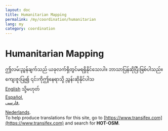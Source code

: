 ```yaml
---
layout: doc
title: Humanitarian Mapping
permalink: /my/coordination/humanitarian
lang: my
category: coordination
---
```


# Humanitarian Mapping

ဤလမ်းညွှန်ချက်သည် ယခုလက်ရှိတွင်မရရှိနိုင်သေးပါ။ ဘာသာပြန်ဆိုပြီးဖြစ်ပါသည်။ ကျေးဇူးပြု၍ ၎င်းကိုဤနေရာသို့ ညွှန်းဆိုနိုင်ပါသ  
[English](/en/coordination/humanitarian/) သို့မဟုတ်    <!--
[Bahasa Indonesia](/bi/coordination/humanitarian/),  
[Czech](/cs/coordination/humanitarian/),   
[Deutsch](/de/coordination/humanitarian/),  -->  
[Español](/es/coordination/humanitarian/),  
[فارسی](/fa/coordination/humanitarian/),  
<!-- [Français](/fr/coordination/humanitarian/),  
[Hrvatski](/hr/coordination/humanitarian/),  
[Italiano](/it/coordination/humanitarian/),  
[日本語](/ja/coordination/humanitarian/),  
[Norsk](/nb/coordination/humanitarian/),-->  
[Nederlands](/nl/coordination/humanitarian/).  <!--
[Português](/pt/coordination/humanitarian/),  
[Русский](/ru/coordination/humanitarian/),  
[Kiswahili](/sw/coordination/humanitarian/),  
[Українська](/uk/coordination/humanitarian/), 
[简体中文](/zh/coordination/humanitarian/).-->  
To help produce translations for this site, go to [https://www.transifex.com](https://www.transifex.com) and search for **HOT-OSM**.

